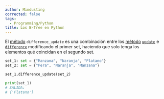```yaml
---
author: Mindusting
corrected: false
tags:
  - Programming/Python
title: Los B-Tree en Python
---
```


El [método](../../classes/py_method.md) `difference_update` es una combinación entre los [método](../../classes/py_method.md) [`update`](set_update.md) e [`difference`](set_difference.md) modificando el primer set, haciendo que solo tenga los elementos qué coincidan en el segundo set.

```py
set_1: set = {"Manzana", "Naranja", "Platano"}
set_2: set = {"Pera", "Naranja", "Manzana"}

set_1.difference_update(set_2)

print(set_1)
# SALIDA:
# {'Platano'}
```
